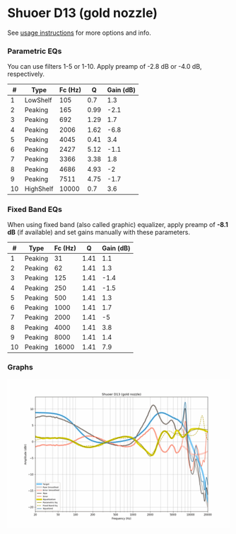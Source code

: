 # Shuoer D13 (gold nozzle)
See [usage instructions](https://github.com/jaakkopasanen/AutoEq#usage) for more options and info.

### Parametric EQs
You can use filters 1-5 or 1-10. Apply preamp of -2.8 dB or -4.0 dB, respectively.

|   # | Type      |   Fc (Hz) |    Q |   Gain (dB) |
|-----|-----------|-----------|------|-------------|
|   1 | LowShelf  |       105 | 0.7  |         1.3 |
|   2 | Peaking   |       165 | 0.99 |        -2.1 |
|   3 | Peaking   |       692 | 1.29 |         1.7 |
|   4 | Peaking   |      2006 | 1.62 |        -6.8 |
|   5 | Peaking   |      4045 | 0.41 |         3.4 |
|   6 | Peaking   |      2427 | 5.12 |        -1.1 |
|   7 | Peaking   |      3366 | 3.38 |         1.8 |
|   8 | Peaking   |      4686 | 4.93 |        -2   |
|   9 | Peaking   |      7511 | 4.75 |        -1.7 |
|  10 | HighShelf |     10000 | 0.7  |         3.6 |

### Fixed Band EQs
When using fixed band (also called graphic) equalizer, apply preamp of **-8.1 dB** (if available) and set gains manually with these parameters.

|   # | Type    |   Fc (Hz) |    Q |   Gain (dB) |
|-----|---------|-----------|------|-------------|
|   1 | Peaking |        31 | 1.41 |         1.1 |
|   2 | Peaking |        62 | 1.41 |         1.3 |
|   3 | Peaking |       125 | 1.41 |        -1.4 |
|   4 | Peaking |       250 | 1.41 |        -1.5 |
|   5 | Peaking |       500 | 1.41 |         1.3 |
|   6 | Peaking |      1000 | 1.41 |         1.7 |
|   7 | Peaking |      2000 | 1.41 |        -5   |
|   8 | Peaking |      4000 | 1.41 |         3.8 |
|   9 | Peaking |      8000 | 1.41 |         1.4 |
|  10 | Peaking |     16000 | 1.41 |         7.9 |

### Graphs
![](./Shuoer%20D13%20(gold%20nozzle).png)
